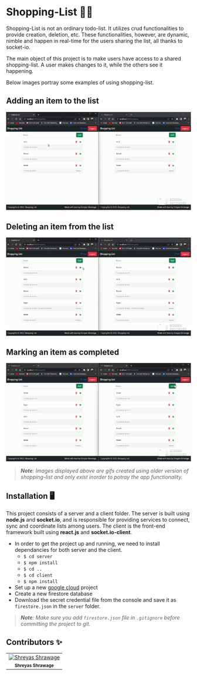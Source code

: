 # Shopping-List 🛒📃

Shopping-List is not an ordinary todo-list. It utilizes crud functionalities to provide creation, deletion, etc. These functionalities, however, are dynamic, nimble and happen in real-time for the users sharing the list, all thanks to socket-io.

The main object of this project is to make users have access to a shared shopping-list. A user makes changes to it, while the others see it happening.

Below images portray some examples of using shopping-list.

## Adding an item to the list

![](Images/create.gif)

## Deleting an item from the list

![](Images/delete.gif)

## Marking an item as completed

![](Images/complete.gif)

> <em><strong>Note</strong>: Images displayed above are gifs created using older version of shopping-list and only exist inorder to potray the app functionality.</em>

## Installation 🖥️

This project consists of a server and a client folder.
The server is built using **node.js** and **socket.io**, and is responsible for providing services to connect, sync and coordinate lists among users.
The client is the front-end framework built using **react.js** and **socket.io-client**.

- In order to get the project up and running, we need to install dependancies for both server and the client.
  - `$ cd server`
  - `$ npm install`
  - `$ cd ..`
  - `$ cd client`
  - `$ npm install`
- Set up a new [google cloud](https://console.cloud.google.com/) project
- Create a new firestore database
- Download the secret credential file from the console and save it as `firestore.json` in the `server` folder.

> <em><strong>Note</strong>: Make sure you add `firestore.json` file in `.gitignore` before committing the project to git.</em>

## Contributors ✨

<table>
  <tr>
    <td align="center"><a href="https://github.com/shreyventure">
      <img src="https://github.com/shreyventure.png" width="100px;" alt="Shreyas Shrawage"/>
      <br /><sub><b>Shreyas Shrawage</b></sub></a><br />
    </td>
  <tr>
<table>
